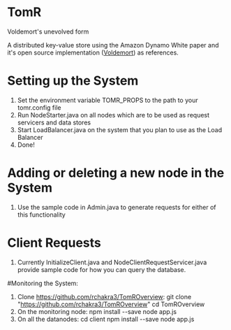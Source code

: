 # TomR
Voldemort's unevolved form

A distributed key-value store using the Amazon Dynamo White paper and it's open source implementation (<a href="http://www.project-voldemort.com/voldemort/">Voldemort</a>) as references.

# Setting up the System
1. Set the environment variable TOMR_PROPS to the path to your tomr.config file
2. Run NodeStarter.java on all nodes which are to be used as request servicers and data stores
3. Start LoadBalancer.java on the system that you plan to use as the Load Balancer
4. Done!

# Adding or deleting a new node in the System
1. Use the sample code in Admin.java to generate requests for either of this functionality

# Client Requests
1. Currently InitializeClient.java and NodeClientRequestServicer.java provide sample code for how you can query the database.

#Monitoring the System:
1. Clone https://github.com/rchakra3/TomROverview:
   git clone "https://github.com/rchakra3/TomROverview"
   cd TomROverview
2. On the monitoring node:
   npm install --save
   node app.js
2. On all the datanodes:
   cd client
   npm install --save
   node app.js
  
